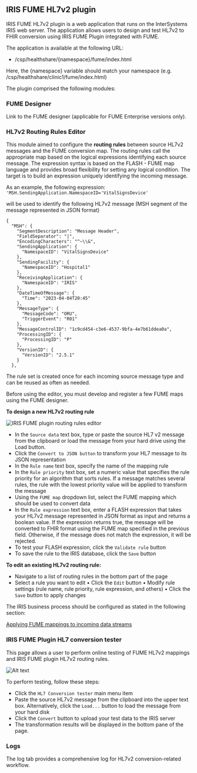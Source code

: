 ## IRIS FUME HL7v2 plugin


IRIS FUME HL7v2 plugin is a web application that runs on the InterSystems IRIS web server. The application allows users to design and test HL7v2 to FHIR conversion using IRIS FUME Plugin integrated with FUME.

The application is available at the following URL:
* /csp/healthshare/{namespace}/fume/index.html

Here, the {namespace} variable should match your namespace (e.g. /csp/healthshare/clinic1/fume/index.html)

The plugin comprised the following modules:

### FUME Designer
Link to the FUME designer (applicable for FUME Enterprise versions only).

### HL7v2 Routing Rules Editor
This module aimed to configure the **routing rules** between source HL7v2 messages and the FUME conversion map.
The routing rules call the appropriate map based on the logical expressions identifying each source message. The expression syntax is based on the FLASH - FUME map language and provides broad flexibility for setting any logical condition. The target is to build an expression uniquely identifying the incoming message.

As an example, the following expression:   
```'MSH.SendingApplication.NamespaceID='VitalSignsDevice'```

will be used to identify the following HL7v2 message (MSH segment of the message represented in JSON format) 
```
{
  "MSH": {
    "SegmentDescription": "Message Header",
    "FieldSeparator": "|",
    "EncodingCharacters": "^~\\&",
    "SendingApplication": {
      "NamespaceID": "VitalSignsDevice"
    },
    "SendingFacility": {
      "NamespaceID": "Hospital1"
    },
    "ReceivingApplication": {
      "NamespaceID": "IRIS"
    },
    "DateTimeOfMessage": {
      "Time": "2023-04-04T20:45"
    },
    "MessageType": {
      "MessageCode": "ORU",
      "TriggerEvent": "R01"
    },
    "MessageControlID": "1c9cd454-c3e6-4537-9bfa-4e7b61ddea0a",
    "ProcessingID": {
      "ProcessingID": "P"
    },
    "VersionID": {
      "VersionID": "2.5.1"
    }
  },

```

The rule set is created once for each incoming source message type and can be reused as often as needed.

Before using the editor, you must develop and register a few FUME maps using the FUME designer. 

**To design a new HL7v2 routing rule**

![IRIS FUME plugin routing rules editor](img/routing-rules-editor.png)

* In the `Source data` text box, type or paste the source HL7 v2 message from the clipboard or load the message from your hard drive using the Load button. 
* Click the `Convert to JSON button` to transform your HL7 message to its JSON representation
* In the `Rule name` text box, specify the name of the mapping rule
* In the `Rule priority` text box, set a numeric value that specifies the rule priority for an algorithm that sorts rules. If a message matches several rules, the rule with the lowest priority value will be applied to transform the message
* Using the `FUME map` dropdown list, select the FUME mapping which should be used to convert data
* In the `Rule expression` text box, enter a FLASH expression that takes your HL7v2 message represented in JSON format as input and returns a boolean value. If the expression returns true, the message will be converted to FHIR format using the FUME map specified in the previous field. Otherwise, if the message does not match the expression, it will be rejected. 
* To test your FLASH expression, click the `Validate rule` button
* To save the rule to the IRIS database, click the `Save` button
 
**To edit an existing HL7v2 routing rule:**

* Navigate to a list of routing rules in the bottom part of the page
* Select a rule you want to edit
•	Click the `Edit` button
•	Modify rule settings (rule name, rule priority, rule expression, and others)
•	Click the `Save` button to apply changes

The IRIS business process should be configured as stated in the following section: 

[Applying FUME mappings to incoming data streams](/configuration.md#applying-fume-mappings-to-incoming-data-streams)

### IRIS FUME Plugin HL7 conversion tester

This page allows a user to perform online testing of FUME HL7v2 mappings and IRIS FUME plugin HL7v2 routing rules.

![Alt text](img/conversion-tester.png)
 
To perform testing, follow these steps:
* Click the `HL7 Conversion tester` main menu item
* Paste the source HL7v2 message from the clipboard into the upper text box. Alternatively, click the `Load...` button to load the message from your hard disk
* Click the `Convert` button to upload your test data to the IRIS server
* The transformation results will be displayed in the bottom pane of the page.

### Logs
The log tab provides a comprehensive log for HL7v2 conversion-related workflow.

